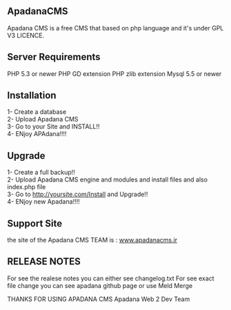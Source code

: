 ApadanaCMS
-------------
Apadana CMS is a free CMS that based on php language and it's under GPL V3 LICENCE.

Server Requirements
----------------
PHP 5.3 or newer
PHP GD extension
PHP zlib extension
Mysql 5.5 or newer  

Installation
---------------------
1- Create a database <br/>
2- Upload Apadana CMS<br/>
3- Go to your Site and INSTALL!!<br/>
4- ENjoy APAdana!!!!<br/>

Upgrade
---------------------
1- Create a full backup!! <br/>
2- Upload Apadana CMS engine and modules and install files and also index.php file<br/>
3- Go to http://yoursite.com/Install and Upgrade!!<br/>
4- ENjoy new Apadana!!!!<br/>

Support Site
--------------------
the site of the Apadana CMS TEAM is : www.apadanacms.ir

RELEASE NOTES
--------------------
For see the realese notes you can either see changelog.txt
For see exact file change you can see apadana github page or use Meld Merge

THANKS FOR USING APADANA CMS
Apadana Web 2 Dev Team
